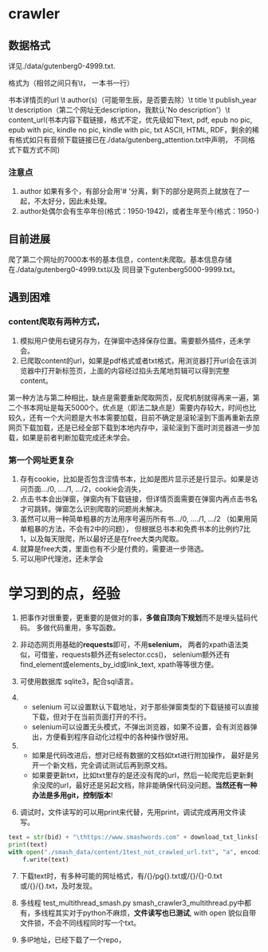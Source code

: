 # crawler

## 数据格式

详见./data/gutenberg0-4999.txt. 

格式为（相邻之间只有\t， 一本书一行）

书本详情页的url	\t author(s)（可能带生辰，是否要去除）\t	title  \t	publish_year	\t description（第二个网址无description，我默认'No description'）\t	content_url(书本内容下载链接，格式不定，优先级如下text, pdf, epub no pic, epub with pic, kindle no pic, kindle with pic, txt ASCII, HTML, RDF，剩余的稀有格式如只有音频下载链接已在./data/gutenberg_attention.txt中声明， 不同格式下载方式不同)

### 注意点

1. author 如果有多个，有部分会用'# '分离，剩下的部分是网页上就放在了一起，不太好分，因此未处理。
2. author处偶尔会有生卒年份(格式：1950-1942)，或者生年至今(格式：1950-)

## 目前进展

爬了第二个网址的7000本书的基本信息，content未爬取。基本信息存储在./data/gutenberg0-4999.txt以及 同目录下gutenberg5000-9999.txt。

## 遇到困难

### content爬取有两种方式，

1. 模拟用户使用右键另存为，在弹窗中选择保存位置。需要额外插件，还未学会。
2. 已爬取content的url，如果是pdf格式或者txt格式，用浏览器打开url会在该浏览器中打开新标签页，上面的内容经过掐头去尾地剪辑可以得到完整content。

第一种方法与第二种相比，缺点是需要重新爬取网页，反爬机制就得再来一遍，第二个书本网址是每天5000个。优点是（即法二缺点是）需要内存较大，时间也比较久，还有一个大问题是大书本需要加载，目前不确定是滚轮滚到下面再重新去原网页下载加载，还是已经全部下载到本地内存中，滚轮滚到下面时浏览器进一步加载，如果是前者判断加载完成还未学会。

### 第一个网址更复杂

1. 存有cookie，比如是否包含涩情书本，比如是图片显示还是行显示。如果是访问页面.../0, ..../1, .../2，cookie会消失，
2. 点击书本会出弹窗，弹窗内有下载链接，但详情页面需要在弹窗内再点击书名才可跳转。弹窗怎么识别爬取的问题尚未解决。
3. 虽然可以用一种简单粗暴的方法用序号遍历所有书.../0, ..../1, .../2 （如果用简单粗暴的方法，不会有2中的问题）， 但根据总书本和免费书本的比例约7比1，以及每天限爬，所以最好还是在free大类内爬取。
4. 就算是free大类，里面也有不少是付费的，需要进一步筛选。
5. 可以用IP代理池，还未学会

# 学习到的点，经验

1. 把事作对很重要，更重要的是做对的事，**多做自顶向下规划**而不是埋头猛码代码。 多做代码重用，多写函数。

2. 非动态网页用基础的**requests**即可，不用**selenium**， 两者的xpath语法类似，可借鉴，requests额外还有selector.ccs()， selenium额外还有find_element或elements_by_id或link_text, xpath等等很方便。

3. 可使用数据库 sqlite3，配合sql语言。

4. * selenium 可以设置默认下载地址，对于那些弹窗类型的下载链接可以直接下载，但对于在当前页面打开的不行。 
   * selenium可以设置无头模式，不弹出浏览器，如果不设置，会有浏览器弹出，方便看到程序自动化过程中的各种操作很好用。

5. * 如果是代码改进后，想对已经有数据的文档如txt进行附加操作， 最好是另开一个新文档，完全调试测试后再到原文档。
   * 如果要更新txt，比如txt里存的是还没有爬的url，然后一轮爬完后更新剩余没爬的url，最好还是另起文档，除非能确保代码没问题。**当然还有一种办法是多用git，控制版本**!

6.  调试时，文件读写的可以用print来代替，先用print，调试完成再用文件读写。

   ```python
   text = str(bid) + "\thttps://www.smashwords.com" + download_txt_links[-1] + "\n"
   print(text)
   with open("./smash_data/content/1test_not_crawled_url.txt", "a", encoding="utf-8") as f:
       f.write(text)
   ```

7. 下载text时，有多种可能的网址格式，有/{}/pg{}.txt或/{}/{}-0.txt或/{}/{}.txt，及时发现。

8. 多线程 test_multithread_smash.py  smash_crawler3_multithread.py中都有，多线程其实对于python不麻烦，**文件读写也已测试**, with open 貌似自带文件锁，不会不同线程同时写一个txt。

9. 多IP地址，已经下载了一个repo，

